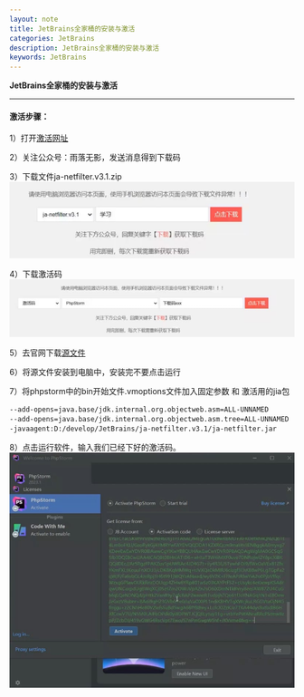 ```yaml
---
layout: note
title: JetBrains全家桶的安装与激活
categories: JetBrains
description: JetBrains全家桶的安装与激活
keywords: JetBrains
---
```




**JetBrains全家桶的安装与激活**

------



#### 激活步骤：

1）打开[激活网址](https://www.jiweichengzhu.com/ide/code)



2）关注公众号：雨落无影，发送消息得到下载码



3）下载文件ja-netfilter.v3.1.zip
<img src="/images/notes/jetbrains/jetbrains_active_step1.jpg" />



4）下载激活码
<img src="/images/notes/jetbrains/jetbrains_active_step2.jpg" />



5）去官网下载[源文件](https://www.jetbrains.com.cn/phpstorm/promo/?utm_source=baidu&utm_medium=cpc&utm_campaign=cn-bai-br-phpstorm-ex-pc&utm_content=phpstorm-prue&utm_term=phpstorm&bd_vid=8178875924755282455)



6）将源文件安装到电脑中，安装完不要点击运行



7）将phpstorm中的bin开始文件.vmoptions文件加入固定参数 和 激活用的jia包

```tex
--add-opens=java.base/jdk.internal.org.objectweb.asm=ALL-UNNAMED
--add-opens=java.base/jdk.internal.org.objectweb.asm.tree=ALL-UNNAMED
-javaagent:D:/develop/JetBrains/ja-netfilter.v3.1/ja-netfilter.jar
```



8）点击运行软件，输入我们已经下好的激活码。
<img src="/images/notes/jetbrains/jetbrains_active_step3.jpg" />